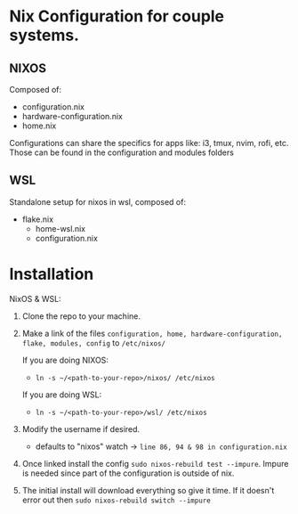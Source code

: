# Nix Configuration for couple systems.

## NIXOS
Composed of:
- configuration.nix
- hardware-configuration.nix
- home.nix

Configurations can share the specifics for apps like: i3, tmux, nvim, rofi, etc.
Those can be found in the configuration and modules folders


## WSL
Standalone setup for nixos in wsl, composed of:
- flake.nix
  - home-wsl.nix
  - configuration.nix

# Installation
NixOS & WSL:
1. Clone the repo to your machine.
2. Make a link of the files `configuration, home, hardware-configuration, flake, modules, config` to `/etc/nixos/`

    If you are doing NIXOS:
    - `ln -s ~/<path-to-your-repo>/nixos/ /etc/nixos`

    If you are doing WSL:
    - `ln -s ~/<path-to-your-repo>/wsl/ /etc/nixos`
3. Modify the username if desired.
    - defaults to "nixos" watch -> `line 86, 94 & 98 in configuration.nix`
4. Once linked install the config `sudo nixos-rebuild test --impure`. Impure is needed since part of the configuration is outside of nix.
5. The initial install will download everything so give it time. If it doesn't error out then `sudo nixos-rebuild switch --impure`
